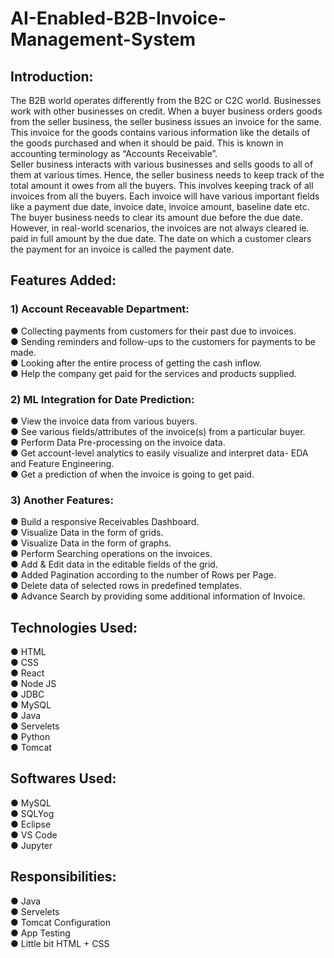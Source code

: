 # AI-Enabled-B2B-Invoice-Management-System  
## Introduction:  
The B2B world operates differently from the B2C or C2C world. Businesses work with other businesses on credit. When a buyer business orders goods from the seller business, the seller business issues an invoice for the same. This invoice for the goods contains various information like the details of the goods purchased and when it should be paid. This is known in accounting terminology as “Accounts Receivable”.  
Seller business interacts with various businesses and sells goods to all of them at various times. Hence, the seller business needs to keep track of the total amount it owes from all the buyers. This involves keeping track of all invoices from all the buyers. Each invoice will have various important fields like a payment due date, invoice date, invoice amount, baseline date etc.  
The buyer business needs to clear its amount due before the due date. However, in real-world scenarios, the invoices are not always cleared ie. paid in full
amount by the due date. The date on which a customer clears the payment for an invoice is called the payment date.  
  
## Features Added:  

### 1) Account Receavable Department:  
● Collecting payments from customers for their past due to invoices.  
● Sending reminders and follow-ups to the customers for payments to be made.  
● Looking after the entire process of getting the cash inflow.  
● Help the company get paid for the services and products supplied.  
  
### 2) ML Integration for Date Prediction:  
● View the invoice data from various buyers.  
● See various fields/attributes of the invoice(s) from a particular buyer.  
● Perform Data Pre-processing on the invoice data.  
● Get account-level analytics to easily visualize and interpret data- EDA and Feature Engineering.  
● Get a prediction of when the invoice is going to get paid.  
  
### 3) Another Features:  
● Build a responsive Receivables Dashboard.  
● Visualize Data in the form of grids.  
● Visualize Data in the form of graphs.  
● Perform Searching operations on the invoices.  
● Add & Edit data in the editable fields of the grid.  
● Added Pagination according to the number of Rows per Page.  
● Delete data of selected rows in predefined templates.  
● Advance Search by providing some additional information of Invoice.  
  

## Technologies Used:  
● HTML  
● CSS  
● React  
● Node JS  
● JDBC  
● MySQL  
● Java  
● Servelets  
● Python  
● Tomcat  
  
## Softwares Used:  
● MySQL  
● SQLYog  
● Eclipse  
● VS Code  
● Jupyter  
  
## Responsibilities: 
● Java  
● Servelets  
● Tomcat Configuration  
● App Testing  
● Little bit HTML + CSS  
